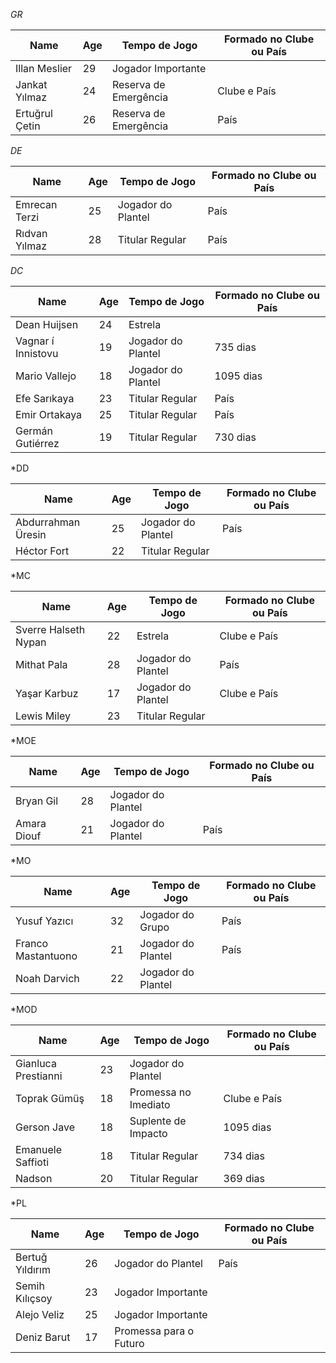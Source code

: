 *GR*

| Name           | Age | Tempo de Jogo         | Formado no Clube ou País |
| -------------- | --- | --------------------- | ------------------------ |
| Illan Meslier  | 29  | Jogador Importante    |                          |
| Jankat Yılmaz  | 24  | Reserva de Emergência | Clube e País             |
| Ertuğrul Çetin | 26  | Reserva de Emergência | País                     |

*DE*

| Name          | Age | Tempo de Jogo      | Formado no Clube ou País |
| ------------- | --- | ------------------ | ------------------------ |
| Emrecan Terzi | 25  | Jogador do Plantel | País                     |
| Rıdvan Yılmaz | 28  | Titular Regular    | País                     |

*DC*

| Name               | Age | Tempo de Jogo      | Formado no Clube ou País |
| ------------------ | --- | ------------------ | ------------------------ |
| Dean Huijsen       | 24  | Estrela            |                          |
| Vagnar í Innistovu | 19  | Jogador do Plantel | 735 dias                 |
| Mario Vallejo      | 18  | Jogador do Plantel | 1095 dias                |
| Efe Sarıkaya       | 23  | Titular Regular    | País                     |
| Emir Ortakaya      | 25  | Titular Regular    | País                     |
| Germán Gutiérrez   | 19  | Titular Regular    | 730 dias                 |

*DD

| Name               | Age | Tempo de Jogo      | Formado no Clube ou País |
| ------------------ | --- | ------------------ | ------------------------ |
| Abdurrahman Üresin | 25  | Jogador do Plantel | País                     |
| Héctor Fort        | 22  | Titular Regular    |                          |

*MC

| Name                 | Age | Tempo de Jogo      | Formado no Clube ou País |
| -------------------- | --- | ------------------ | ------------------------ |
| Sverre Halseth Nypan | 22  | Estrela            | Clube e País             |
| Mithat Pala          | 28  | Jogador do Plantel | País                     |
| Yaşar Karbuz         | 17  | Jogador do Plantel | Clube e País             |
| Lewis Miley          | 23  | Titular Regular    |                          |

*MOE

| Name        | Age | Tempo de Jogo      | Formado no Clube ou País |
| ----------- | --- | ------------------ | ------------------------ |
| Bryan Gil   | 28  | Jogador do Plantel |                          |
| Amara Diouf | 21  | Jogador do Plantel | País                     |

*MO

| Name               | Age | Tempo de Jogo      | Formado no Clube ou País |
| ------------------ | --- | ------------------ | ------------------------ |
| Yusuf Yazıcı       | 32  | Jogador do Grupo   | País                     |
| Franco Mastantuono | 21  | Jogador do Plantel | País                     |
| Noah Darvich       | 22  | Jogador do Plantel |                          |

*MOD

| Name                | Age | Tempo de Jogo        | Formado no Clube ou País |
| ------------------- | --- | -------------------- | ------------------------ |
| Gianluca Prestianni | 23  | Jogador do Plantel   |                          |
| Toprak Gümüş        | 18  | Promessa no Imediato | Clube e País             |
| Gerson Jave         | 18  | Suplente de Impacto  | 1095 dias                |
| Emanuele Saffioti   | 18  | Titular Regular      | 734 dias                 |
| Nadson              | 20  | Titular Regular      | 369 dias                 |

*PL

| Name            | Age | Tempo de Jogo          | Formado no Clube ou País |
| --------------- | --- | ---------------------- | ------------------------ |
| Bertuğ Yıldırım | 26  | Jogador do Plantel     | País                     |
| Semih Kılıçsoy  | 23  | Jogador Importante     |                          |
| Alejo Veliz     | 25  | Jogador Importante     |                          |
| Deniz Barut     | 17  | Promessa para o Futuro |                          |

